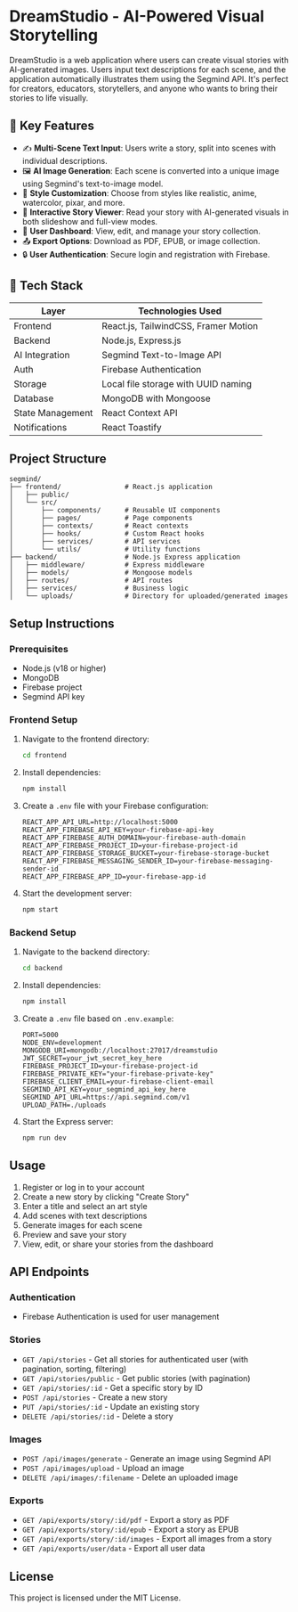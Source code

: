 # DreamStudio - AI-Powered Visual Storytelling

DreamStudio is a web application where users can create visual stories with AI-generated images. Users input text descriptions for each scene, and the application automatically illustrates them using the Segmind API. It's perfect for creators, educators, storytellers, and anyone who wants to bring their stories to life visually.

## 🔧 Key Features

- ✍️ **Multi-Scene Text Input**: Users write a story, split into scenes with individual descriptions.
- 🖼️ **AI Image Generation**: Each scene is converted into a unique image using Segmind's text-to-image model.
- 🎨 **Style Customization**: Choose from styles like realistic, anime, watercolor, pixar, and more.
- 📖 **Interactive Story Viewer**: Read your story with AI-generated visuals in both slideshow and full-view modes.
- 📂 **User Dashboard**: View, edit, and manage your story collection.
- 📤 **Export Options**: Download as PDF, EPUB, or image collection.
- 🔒 **User Authentication**: Secure login and registration with Firebase.

## 🧰 Tech Stack

| Layer | Technologies Used |
|-------|-------------------|
| Frontend | React.js, TailwindCSS, Framer Motion |
| Backend | Node.js, Express.js |
| AI Integration | Segmind Text-to-Image API |
| Auth | Firebase Authentication |
| Storage | Local file storage with UUID naming |
| Database | MongoDB with Mongoose |
| State Management | React Context API |
| Notifications | React Toastify |

## Project Structure

```
segmind/
├── frontend/                # React.js application
│   ├── public/
│   └── src/
│       ├── components/      # Reusable UI components
│       ├── pages/           # Page components
│       ├── contexts/        # React contexts
│       ├── hooks/           # Custom React hooks
│       ├── services/        # API services
│       └── utils/           # Utility functions
├── backend/                 # Node.js Express application
│   ├── middleware/          # Express middleware
│   ├── models/              # Mongoose models
│   ├── routes/              # API routes
│   ├── services/            # Business logic
│   └── uploads/             # Directory for uploaded/generated images
```

## Setup Instructions

### Prerequisites

- Node.js (v18 or higher)
- MongoDB
- Firebase project
- Segmind API key

### Frontend Setup

1. Navigate to the frontend directory:
   ```bash
   cd frontend
   ```

2. Install dependencies:
   ```bash
   npm install
   ```

3. Create a `.env` file with your Firebase configuration:
   ```
   REACT_APP_API_URL=http://localhost:5000
   REACT_APP_FIREBASE_API_KEY=your-firebase-api-key
   REACT_APP_FIREBASE_AUTH_DOMAIN=your-firebase-auth-domain
   REACT_APP_FIREBASE_PROJECT_ID=your-firebase-project-id
   REACT_APP_FIREBASE_STORAGE_BUCKET=your-firebase-storage-bucket
   REACT_APP_FIREBASE_MESSAGING_SENDER_ID=your-firebase-messaging-sender-id
   REACT_APP_FIREBASE_APP_ID=your-firebase-app-id
   ```

4. Start the development server:
   ```bash
   npm start
   ```

### Backend Setup

1. Navigate to the backend directory:
   ```bash
   cd backend
   ```

2. Install dependencies:
   ```bash
   npm install
   ```

3. Create a `.env` file based on `.env.example`:
   ```
   PORT=5000
   NODE_ENV=development
   MONGODB_URI=mongodb://localhost:27017/dreamstudio
   JWT_SECRET=your_jwt_secret_key_here
   FIREBASE_PROJECT_ID=your-firebase-project-id
   FIREBASE_PRIVATE_KEY="your-firebase-private-key"
   FIREBASE_CLIENT_EMAIL=your-firebase-client-email
   SEGMIND_API_KEY=your_segmind_api_key_here
   SEGMIND_API_URL=https://api.segmind.com/v1
   UPLOAD_PATH=./uploads
   ```

4. Start the Express server:
   ```bash
   npm run dev
   ```

## Usage

1. Register or log in to your account
2. Create a new story by clicking "Create Story"
3. Enter a title and select an art style
4. Add scenes with text descriptions
5. Generate images for each scene
6. Preview and save your story
7. View, edit, or share your stories from the dashboard

## API Endpoints

### Authentication
- Firebase Authentication is used for user management

### Stories
- `GET /api/stories` - Get all stories for authenticated user (with pagination, sorting, filtering)
- `GET /api/stories/public` - Get public stories (with pagination)
- `GET /api/stories/:id` - Get a specific story by ID
- `POST /api/stories` - Create a new story
- `PUT /api/stories/:id` - Update an existing story
- `DELETE /api/stories/:id` - Delete a story

### Images
- `POST /api/images/generate` - Generate an image using Segmind API
- `POST /api/images/upload` - Upload an image
- `DELETE /api/images/:filename` - Delete an uploaded image

### Exports
- `GET /api/exports/story/:id/pdf` - Export a story as PDF
- `GET /api/exports/story/:id/epub` - Export a story as EPUB
- `GET /api/exports/story/:id/images` - Export all images from a story
- `GET /api/exports/user/data` - Export all user data

## License

This project is licensed under the MIT License.